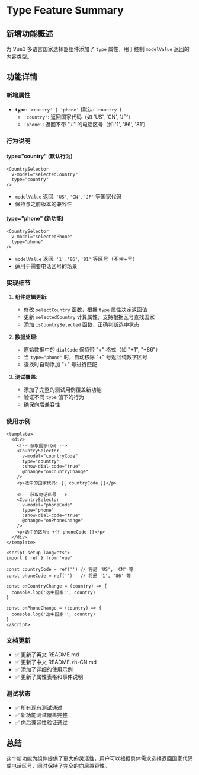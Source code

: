 # Type Feature Summary

## 新增功能概述

为 Vue3 多语言国家选择器组件添加了 `type` 属性，用于控制 `modelValue` 返回的内容类型。

## 功能详情

### 新增属性

- **`type`**: `'country' | 'phone'` (默认: `'country'`)
  - `'country'`: 返回国家代码（如 'US', 'CN', 'JP'）
  - `'phone'`: 返回不带 "+" 的电话区号（如 '1', '86', '81'）

### 行为说明

#### type="country" (默认行为)
```vue
<CountrySelector 
  v-model="selectedCountry"
  type="country"
/>
```
- `modelValue` 返回: `'US'`, `'CN'`, `'JP'` 等国家代码
- 保持与之前版本的兼容性

#### type="phone" (新功能)
```vue
<CountrySelector 
  v-model="selectedPhone"
  type="phone"
/>
```
- `modelValue` 返回: `'1'`, `'86'`, `'81'` 等区号（不带+号）
- 适用于需要电话区号的场景

### 实现细节

1. **组件逻辑更新**:
   - 修改 `selectCountry` 函数，根据 `type` 属性决定返回值
   - 更新 `selectedCountry` 计算属性，支持根据区号查找国家
   - 添加 `isCountrySelected` 函数，正确判断选中状态

2. **数据处理**:
   - 原始数据中的 `dialCode` 保持带 "+" 格式（如 "+1", "+86"）
   - 当 `type="phone"` 时，自动移除 "+" 号返回纯数字区号
   - 查找时自动添加 "+" 号进行匹配

3. **测试覆盖**:
   - 添加了完整的测试用例覆盖新功能
   - 验证不同 `type` 值下的行为
   - 确保向后兼容性

### 使用示例

```vue
<template>
  <div>
    <!-- 获取国家代码 -->
    <CountrySelector 
      v-model="countryCode"
      type="country"
      :show-dial-code="true"
      @change="onCountryChange"
    />
    <p>选中的国家代码: {{ countryCode }}</p>
    
    <!-- 获取电话区号 -->
    <CountrySelector 
      v-model="phoneCode"
      type="phone"
      :show-dial-code="true"
      @change="onPhoneChange"
    />
    <p>选中的区号: +{{ phoneCode }}</p>
  </div>
</template>

<script setup lang="ts">
import { ref } from 'vue'

const countryCode = ref('') // 将是 'US', 'CN' 等
const phoneCode = ref('')   // 将是 '1', '86' 等

const onCountryChange = (country) => {
  console.log('选中国家:', country)
}

const onPhoneChange = (country) => {
  console.log('选中国家:', country)
}
</script>
```

### 文档更新

- ✅ 更新了英文 README.md
- ✅ 更新了中文 README.zh-CN.md
- ✅ 添加了详细的使用示例
- ✅ 更新了属性表格和事件说明

### 测试状态

- ✅ 所有现有测试通过
- ✅ 新功能测试覆盖完整
- ✅ 向后兼容性验证通过

## 总结

这个新功能为组件提供了更大的灵活性，用户可以根据具体需求选择返回国家代码或电话区号，同时保持了完全的向后兼容性。
